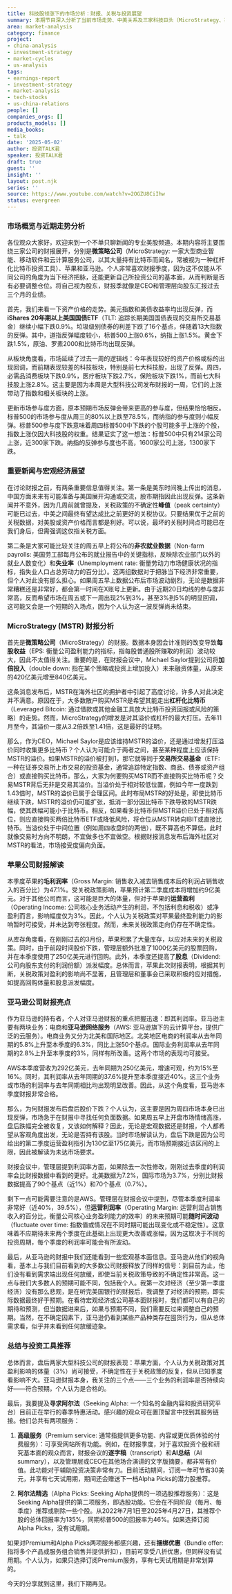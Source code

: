 ```yaml
---
title: 科技股领涨下的市场分析：财报、关税与投资展望
summary: 本期节目深入分析了当前市场走势、中美关系及三家科技巨头（MicroStrategy、苹果、亚马逊）的最新财报。主持人探讨了财报对经济的把脉作用、关税政策的影响，并提供了基于溢价水平的投资策略建议。
area: market-analysis
category: finance
project:
- china-analysis
- investment-strategy
- market-cycles
- us-analysis
tags:
- earnings-report
- investment-strategy
- market-analysis
- tech-stocks
- us-china-relations
people: []
companies_orgs: []
products_models: []
media_books:
- talk
date: '2025-05-02'
author: 投资TALK君
speaker: 投资TALK君
draft: true
guest: ''
insight: ''
layout: post.njk
series: ''
source: https://www.youtube.com/watch?v=2OGZU8CiIhw
status: evergreen
---
```

### 市场概览与近期走势分析

各位观众大家好，欢迎来到一个不单只聊新闻的专业美股频道。本期内容将主要围绕三家公司的财报展开，分别是**微策略公司**（MicroStrategy: 一家大型商业智能、移动软件和云计算服务公司，以其大量持有比特币而闻名，常被视为一种杠杆化比特币投资工具）、苹果和亚马逊。个人非常喜欢财报季度，因为这不仅能从不同公司的角度为当下经济把脉，还能更新自己所投资公司的基本面，从而判断是否有必要调整仓位。将自己视为股东，财报季就像是CEO和管理层向股东汇报过去三个月的业绩。

首先，我们来看一下资产价格的走势。美元指数和美债收益率均出现反弹，而**iShares 20年期以上美国国债ETF**（TLT: 追踪长期美国国债表现的交易所交易基金）继续小幅下跌0.9%。垃圾级别债券的利差下跌了16个基点，伴随着13大指数的反弹。其中，道指反弹幅度较小，标普500上涨0.6%，纳指上涨1.5%。黄金下跌1.5%，原油、罗素2000和比特币均出现反弹。

从板块角度看，市场延续了过去一周的逻辑线：今年表现较好的资产价格或标的出现回调，而前期表现较差的科技板块，特别是前七大科技股，出现了反弹。周四，必需品消费板块下跌0.9%，医疗板块下跌2.7%，保险板块下跌1%，而前七大科技股上涨2.8%。这主要是因为本周是大型科技公司发布财报的一周，它们的上涨带动了指数和相关板块的上涨。

更新市场参与度方面，原本预期市场反弹会带来更高的参与度，但结果恰恰相反。标普500的市场参与度从周三的80%以上跌至78.5%，而纳指的参与度则小幅反弹。标普500参与度下跌意味着周四标普500中下跌的个股可能多于上涨的个股，指数上涨仅因大科技股的权重。结果证实了这一想法：标普500中只有214家公司上涨，近300家下跌。纳指的反弹参与度也不高，1600家公司上涨，1300家下跌。

### 重要新闻与宏观经济展望

在讨论财报之前，有两条重要信息值得关注。第一条是美东时间晚上传出的消息，中国方面未来有可能准备与美国展开沟通或交流，股市期指因此出现反弹。这条新闻并不意外，因为几周前就曾提及，关税政策的不确定性**峰值**（peak certainty）可能已过去，中美之间最终有望达成比之前更好的关税协议。只要结果优于之前的关税数据，对美股或资产价格而言都是利好。可以说，最坏的关税时间点可能已在我们身后，但需强调这仅指关税方面。

第二条是大家可能比较关注的周五早上将公布的**非农就业数据**（Non-farm payrolls: 美国劳工部每月公布的就业报告中的关键指标，反映除农业部门以外的就业人数变化）和**失业率**（Unemployment rate: 衡量劳动力市场健康状况的指标，指失业人口占总劳动力的百分比）。这两组数据对于把脉当下经济非常重要，但个人对此没有那么担心。如果周五早上数据公布后市场波动剧烈，无论是数据非常糟糕还是非常好，都会第一时间在X账号上更新。由于近期20日均线的参与度非常高，反而希望市场在周五或下一周出现2%到3%，甚至3%到5%的明显回调，这可能又会是一个短期的入场点，因为个人认为这一波反弹尚未结束。

### MicroStrategy (MSTR) 财报分析

首先是**微策略公司**（MicroStrategy）的财报。数据本身因会计准则的改变导致**每股收益**（EPS: 衡量公司盈利能力的指标，指每股普通股所赚取的利润）波动较大，因此不太值得关注。重要的是，在财报会议中，Michael Saylor提到公司将**加倍投入**（double down: 指在某个策略或投资上增加投入）未来融资体量，从原来的420亿美元增至840亿美元。

这条消息发布后，MSTR在海外社区的拥护者中引起了高度讨论，许多人对此决定并不满意。原因在于，大多数散户购买MSTR是希望其能走出**杠杆化比特币**（Leveraged Bitcoin: 通过借款或其他金融工具放大比特币投资回报或风险的策略）的走势。然而，MicroStrategy的增发是对其溢价或杠杆的最大打压。去年11月至今，其溢价一度从3.2倍跌至1.41倍，这是最好的证明。

那么，作为CEO，Michael Saylor是应该维持MSTR的溢价，还是通过增发打压溢价同时收集更多比特币？个人认为可能介于两者之间，甚至某种程度上应该保持MSTR的溢价。如果MSTR的溢价被打到1，那它就等同于**交易所交易基金**（ETF: 一种在证券交易所上市交易的投资基金，通常追踪特定指数、商品、债券或资产组合）或直接购买比特币。那么，大家为何要购买MSTR而不直接购买比特币呢？交易MSTR背后无非是交易其溢价。当溢价处于相对较低位置，例如今年一度跌到1.43倍时，MSTR的溢价已属于合理区间。此时布局MSTR的好处是，即使比特币继续下跌，MSTR的溢价仍可能扩张，抵消一部分因比特币下跌导致的MSTR跌幅，使其跌幅可能小于比特币。相反，如果看多比特币但MSTR溢价已处于相对高位，则应直接购买两倍比特币ETF或降低风险，将仓位从MSTR转向IBIT或直接比特币。当溢价处于中间位置（例如周四收盘时的两倍），既不算高也不算低，此时就像交易时方向不明朗，不宜做多也不宜做空。根据财报消息发布后海外社区对MSTR的看法，市场接受度偏向负面。

### 苹果公司财报解读

本季度苹果的**毛利润率**（Gross Margin: 销售收入减去销售成本后的利润占销售收入的百分比）为47.1%。受关税政策影响，苹果预计第二季度成本将增加约9亿美元。对于其他公司而言，这可能是巨大的体量，但对于苹果的**运营盈利**（Operating Income: 公司核心业务活动产生的利润，不包括利息和税收）或净盈利而言，影响幅度仅为3%。因此，个人认为关税政策对苹果最终盈利能力的影响暂时可接受，并未达到夸张程度。然而，未来关税政策走向仍存在不确定性。

从库存角度看，在刚刚过去的3月份，苹果积累了大量库存，以应对未来的关税政策。同时，由于前段时间股价下跌，管理层额外批准了1000亿美元的股票回购，并在本季度使用了250亿美元进行回购。此外，本季度还提高了**股息**（Dividend: 公司向股东支付的利润份额）派发幅度。总体而言，苹果此次财报表明，根据其判断，关税政策对盈利的影响尚不显著，且管理层和董事会已采取积极的应对措施，如提高回购体量和股息派发幅度。

### 亚马逊公司财报亮点

作为亚马逊的持有者，个人对亚马逊财报的重点把握迅速：即其利润率。亚马逊主要有两块业务：电商和**亚马逊网络服务**（AWS: 亚马逊旗下的云计算平台，提供广泛的云服务）。电商业务又分为北美和国际地区。北美地区电商的利润率从去年同期的5.8%上升至本季度的6.3%，同比上涨50个基点。国际业务利润率从去年同期的2.8%上升至本季度的3%，同样有所改善。这两个市场的表现均可接受。

AWS本季度营收为292亿美元，去年同期为250亿美元，增速可观，约为15%至16%。同时，其利润率从去年同期的37.6%提升至本季度接近40%。这三个业务或市场的利润率与去年同期相比均出现明显改善。因此，从这个角度看，亚马逊本季度财报非常合格。

那么，为何财报发布后盘后股价下跌？个人认为，这主要是因为周四市场本身已出现反弹，市场急于在财报中寻找任何负面数据。如果周五早上开盘市场情绪高涨，盘后跌幅完全被收复，又该如何解释？因此，无论是宏观数据还是财报，个人都希望从客观角度出发，无论是否持有该股。当时市场解读认为，盘后下跌是因为公司给出的第二季度运营盈利指引为130亿至175亿美元，而市场预期接近该区间的上限，因此被解读为未达市场要求。

财报会议中，管理层提到利润率方面，如果除去一次性修改，刚刚过去季度的利润率会比财报数据中看到的更好。北美数据为7.2%，国际市场为3.7%，分别比财报数据提高了90个基点（近1%）和70个基点（0.7%）。

剩下一点可能需要注意的是AWS。管理层在财报会议中提到，尽管本季度利润率非常好（近40%，39.5%），但**运营利润率**（Operating Margin: 运营利润占销售收入的百分比，衡量公司核心业务盈利能力的效率）的未来预期可能**随时间波动**（fluctuate over time: 指数值或情况在不同时期可能出现变化或不稳定性）。这意味着不应期待未来两个季度在此基础上出现更大改善或涨幅，因为这取决于不同的投资周期，每个季度的利润率可能会有所波动。

最后，从亚马逊的财报中我们还能看到一些宏观基本面信息。亚马逊从他们的视角看，基本上与我们目前看到的大多数公司财报释放了同样的信号：到目前为止，他们没有看到需求端出现任何放缓，即使当前关税政策导致的不确定性非常高。这一点与我们大多数人的预期可能不同，包括我个人。我第一次对经济（至少第一季度经济）没有那么悲观，是在听完美国银行的财报后，我调整了对经济的预期，即实际数据最终好于预期。在看待宏观经济或公司基本面财报时，我们都可以有自己的期待和预测，但当数据进来后，如果与预期不同，我们需要反过来调整自己的预期。当然，在不确定因素下，亚马逊仍看到某些产品种类存在囤货行为，但从总体需求看，似乎并未看到任何放缓迹象。

### 总结与投资工具推荐

总体而言，盘后两家大型科技公司的财报表现：苹果方面，个人认为关税政策对其盈利影响的体量（3%）尚可接受，不确定性在于关税政策的反复，但从已知季度看影响不大。亚马逊财报本身，我关注的三个点——三个业务的利润率是否持续向好——符合预期，个人认为是合格的。

最后，我要提及**寻求阿尔法**（Seeking Alpha: 一个知名的金融内容和投资研究平台）目前正在举行的春季特惠活动。感兴趣的观众可在置顶留言中找到其服务链接。他们总共有两项服务：

1.  **高级服务**（Premium service: 通常指提供更多功能、内容或更优质体验的付费服务）：可享受网站所有功能。例如，在财报季度，对于喜欢投资个股和研究基本面的观众而言，财报会议的**逐字稿**（transcript）和**AI总结**（AI summary），以及管理层或CEO在其他场合演讲的文字版摘要，都非常有价值。此功能对于辅助投资决策非常有力。目前活动期间，订阅一年可节省30美元，并享有七天试用期，期间还会赠送下一档Alpha Picks的潜力股推荐。

2.  **阿尔法精选**（Alpha Picks: Seeking Alpha提供的一项选股推荐服务）：这是Seeking Alpha提供的第二项服务，即选股功能。它会在不同阶段（每月、每季度）推荐或剔除一些个股。从2022年7月1日至2025年4月27日，其推荐个股的总体回报率为135%，同期标普500的回报率为46%。如果选择订阅Alpha Picks，没有试用期。

如果对Premium和Alpha Picks两项服务都感兴趣，还有**捆绑优惠**（Bundle offer: 指将多个产品或服务组合销售并提供折扣），目前可享受八折优惠，但同样没有试用期。个人认为，如果只选择订阅Premium服务，享有七天试用期是非常划算的。

今天的分享就到这里，我们下期再见。